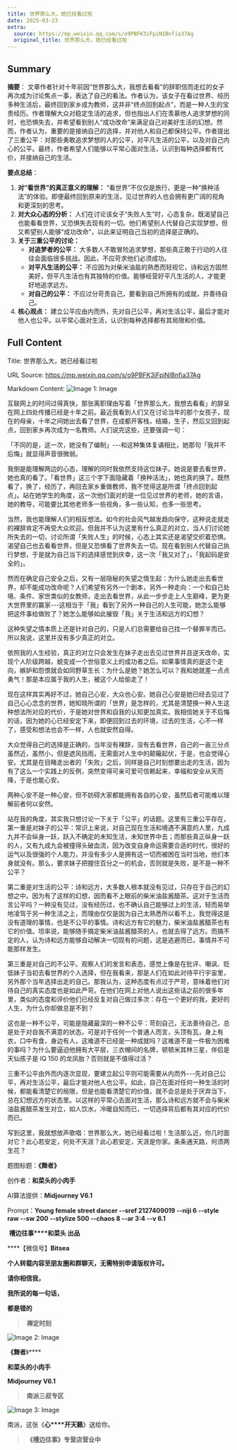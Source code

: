 ```yaml
---
title: 世界那么大，她已经看过啦
date: 2025-03-23
extra:
  source: https://mp.weixin.qq.com/s/o9PBFK3iFpiNIBnfia37Ag
  original_title: 世界那么大，她已经看过啦
---
```

## Summary
**摘要**：
文章作者针对十年前因“世界那么大，我想去看看”的辞职信而走红的女子再次成为讨论焦点一事，表达了自己的看法。作者认为，该女子在看过世界、经历多种生活后，最终回到家乡成为教师，这并非“终点回到起点”，而是一种人生的宝贵经历。作者理解大众对稳定生活的追求，但也指出人们在羡慕他人追求梦想的同时，也恐惧失去，并希望看到别人“成功改命”来满足自己对美好生活的幻想。然而，作者认为，重要的是接纳自己的选择，并对他人和自己都保持公平。作者提出了三重公平：对那些勇敢追求梦想的人的公平，对平凡生活的公平，以及对自己内心的公平。最终，作者希望人们能够以平常心面对生活，认识到每种选择都有代价，并接纳自己的生活。

**要点总结**：
1.  **对“看世界”的真正意义的理解：** “看世界”不仅仅是旅行，更是一种“换种活法”的体验。即便最终回到原来的生活，见过世界的人也会拥有更广阔的视角和更深刻的思考。
2.  **对大众心态的分析：** 人们在讨论该女子“失败人生”时，心态复杂，既渴望自己也能看看世界，又恐惧失去现有的一切。他们希望别人代替自己实现梦想，但又希望别人能够“成功改命”，以此来证明自己当初的选择是正确的。
3.  **关于三重公平的讨论：**
    *   **对追梦者的公平：** 大多数人不敢冒险追求梦想，那些真正敢于行动的人往往会面临很多挑战。因此，不应苛求他们必须成功。
    *   **对平凡生活的公平：** 不应因为对柴米油盐的熟悉而轻视它，诗和远方固然美好，但平凡生活也有其独特的价值。能够经营好平凡生活的人，才能更好地追求远方。
    *   **对自己的公平：** 不应过分苛责自己，要看到自己所拥有的成就，并善待自己。
4.  **核心观点：** 建立公平应由内而外，先对自己公平，再对生活公平，最后才能对他人也公平。以平常心面对生活，认识到每种选择都有其局限和价值。

## Full Content
Title: 世界那么大，她已经看过啦

URL Source: https://mp.weixin.qq.com/s/o9PBFK3iFpiNIBnfia37Ag

Markdown Content:
![Image 1: Image](https://mmbiz.qpic.cn/mmbiz_jpg/Ia6gU9JNtkpUtDicR00fXLIjhXkn0JLYpPyLmKBcQ1ZQbIK3Dodib66kw3JRJSXfOkST2nzPVjmerJKIibJ09tsEg/640?wx_fmt=jpeg&from=appmsg&tp=webp&wxfrom=5&wx_lazy=1&wx_co=1)

互联网上的时间过得真快，那张离职理由写着「世界那么大，我想去看看」的辞呈在网上四处传播已经是十年之前。最近我看到人们又在讨论当年的那个女孩子，现在的母亲，十年之间她出去看了世界，在成都开客栈，结婚，生子，然后又回到起点，回到家乡再次成为一名教师。人们说完这些，还要强调一句：

「不同的是，这一次，她没有了编制」---和这种集体复诵相比，她那句「我并不后悔」就显得声音很微弱。

我倒是能理解两边的心态，理解的同时我依然支持这位妹子。她说是要去看世界，她也真的看了。「看世界」这三个字下面隐藏着「换种活法」，她也真的换了。既然看了，换了，经历了，再回去家乡重做教师，我不觉得这是所谓「终点回到起点」。站在她学生的角度，这一次他们面对的是一位见过世界的老师，她的言语，她的教导，可能要比其他老师多一些视角，多一些认知，也多一些思考。

当然，我也能理解人们的相反想法。如今的社会风气越发趋向保守，这种说走就走的裸辞肯定不再受大众欢迎。但我并不认为这里有什么真正的对立，当人们讨论她所失去的一切，讨论所谓「失败人生」的时候，心态上其实还是渴望交织着恐惧。渴望自己也去看看世界，但是又恐惧看了世界失去一切。现在看到别人代替自己执行梦想，于是就为自己当下的选择感觉到庆幸，这一次「我又对了」，「我起码是安全的」。

然而在确定自己安全之后，又有一层隐秘的失望之情生起：为什么她走出去看世界，却不能成功改命呢？人们希望有另外一个剧本，另外一种走向：一个和自己处境、条件、家世类似的女教师，走出去看世界，从此一步步走上人生巅峰，更为更大世界里的赢家---这相当于「我」看到了另外一种自己的人生可能，她怎么能够把这件事给做败了？她怎么能够如此摧毁「我」关于生活和远方的幻想？

这种失望之情本质上还是针对自己的，只是人们总需要给自己找一个替罪羊而已。所以我说，这里并没有多少真正的对立。

依照我的人生经验，真正的对立只会发生在妹子走出去见过世界并且逆天改命，实现个人阶级跨越，蜕变成一个世俗意义上的成功者之后。如果事情真的是这个走向，嫉妒和怨恨就会如同野草生长：为什么是她？她怎么可以？我和她就差一点点勇气！那是本应属于我的人生，被这个人给偷走了！

现在这样其实再好不过，她自己心安，大众也心安。她自己心安是她已经去见过了自己心心念念的世界，她知晓所谓的「世界」是怎样的，尤其是清楚换一种人生这种想法所对应的代价，于是她对世界和自我的认知更加真实。我相信她关于不后悔的话，因为她的心已经安定下来，即便回到过去的环境，过去的生活，心不一样了，感受和想法也会不一样，人也就安然自得。

大众觉得自己的选择是正确的，当年没有裸辞，没有去看世界，自己的一亩三分点虽然近，虽然小，但是遮风挡雨，无需面对人生中的颠簸起伏，于是，也会觉得心安。尤其是在目睹走出者的「失败」之后，同样是自己时刻想要出走的生活，因为有了这么一个实践上的反例，突然变得可亲可爱可信赖起来，幸福和安全从天而降，于是也能心安。

两种心安不是一种心安，但不妨碍大家都能拥有各自的心安，虽然后者可能难以理解前者何以安然。

站在我的角度，其实我只想讨论一下关于「公平」的话题。这里有三重公平存在，第一重是对妹子的公平：常识上来说，对自己现在生活和境遇不满意的人里，九成九并不会纵身一跃，跃入不确定的未知生活，未知世界中去；而那些真正纵身一跃的人，又有九成九会被撞得头破血流，因为改变自身命运需要合适的时代，很好的运气以及很强的个人能力，并没有多少人是拥有这一切而被困在当时当地，他们本身就没有。那么，要求妹子把握住百分之一的机会，否则就是失败，是不是一种不公平？

第二重是对生活的公平：诗和远方，大多数人根本就没有见过，只存在于自己的幻想之中。因为有了这样的幻想，因而看不上眼前的柴米油盐酱醋茶。这对于生活而言公平吗？一种没有见过，没有经历过，也不确认自己能够过上的生活，轻而易举地凌驾于另一种生活之上，而理由仅仅是因为自己太熟悉所以看不上，我觉得这是没有道理的事情，也是不公平的事情。诗和远方有它的魅力，柴米油盐酱醋茶也有它的价值。坦率说，能够随手搞定柴米油盐酱醋茶的人，也就去得了远方。而搞不定的人，认为诗和远方能够自动解决一切现有的问题，这是逃避而已，事情并不可能那样发生。

第三重是对自己的不公平。观察人们的发言和表态，感觉上像是在批评、嘲讽、贬低妹子当初去看世界的个人选择，但在我看来，那是人们在如此对待平行宇宙里，另外那个当年选择出走的自己。那我认为，这种态度有点过于严苛，意味着他们对待自己的真实态度也是如此严苛。在他们在网上对他人说出这些话之前的很多年里，类似的态度和评价他们已经反复对自己做过多次：存在一个更好的我，更好的人生，为什么你却做总是不到？

这也是一种不公平，可能是隐藏最深的一种不公平：苛刻自己，无法善待自己，总是处于对自我不满意的状态。可是对于任何一个普通人而言，头顶有瓦，身上有衣，口中有食，身边有人，这难道不已经是一种成就吗？这难道不是一件极为困难的事吗？为什么要逼迫他拥有大平层，三衣帽间的名牌，顿顿米其林三星，伴侣是天仙孩子是 IQ 150 的龙凤胎？否则就是不值得过活？

三重不公平由外而内逐次显现，要建立起公平则可能需要从内而外---先对自己公平，再对生活公平，最后才能对他人也公平。如此，自己在面对任何一种生活的时候，都能看清楚它的局限，但是也能看清楚它的价值，就不会总是处于厌弃当下，总在幻想远方的状态里。以这样的平常心去面对生活，那么诗和远方就不会与柴米油盐酱醋茶发生对立，如人饮水，冷暖自知而已，一切选择背后都有其对应的代价而已。

写到这里，我就想放声歌唱：世界那么大，她已经看过啦！生活那么近，你几时面对它？此心若安定，何处不天涯？此心若安定，天涯是你家。条条通天路，何须两生花？

题图标题：**《舞者》**

创作者：**和菜头的小肉手**

AI算法提供：**Midjourney V6.1**

Prompt：____________Young female street dancer --sref 2127409019 --niji 6 --style raw --sw 200 --stylize 500 --chaos 8 --ar 3:4__________ \--v 6.1__

 **槽边往事****和菜头 出品**

****【微信号】****Bitsea**** 

**个人转载内容至朋友圈和群聊天，无需特别申请版权许可。**

**请你相信我，**

**我所说的每一句话，**

**都是错的**

>  **禅定时刻**

![Image 2: Image](blob:http://localhost/37d80127b73f829661c0d17b431e0b18)

**《舞者**》****

**和菜头的小肉手**

**Midjourney V6.1**

>  **南派三叔专区**

![Image 3: Image](blob:http://localhost/37d80127b73f829661c0d17b431e0b18)

南派，这张《**心****开天籁**》送给你。

>  **《槽边往事》专营店营业中**

